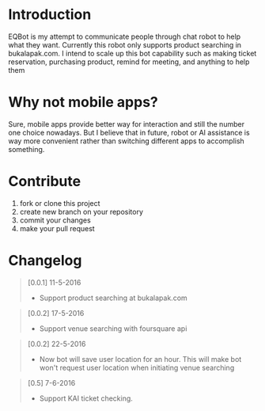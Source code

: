 # Introduction
EQBot is my attempt to communicate people through chat robot to help what they want. Currently this robot only supports product searching in bukalapak.com. I intend to scale up this bot capability such as making ticket reservation, purchasing product, remind for meeting, and anything to help them

# Why not mobile apps?
Sure, mobile apps provide better way for interaction and still the number one choice nowadays. But I believe that in future, robot or AI assistance is way more convenient rather than switching different apps to accomplish something.

# Contribute
1. fork or clone this project
2. create new branch on your repository
3. commit your changes
4. make your pull request

# Changelog
> [0.0.1] 11-5-2016
> - Support product searching at bukalapak.com

> [0.0.2] 17-5-2016
> - Support venue searching with foursquare api

> [0.0.2] 22-5-2016
> - Now bot will save user location for an hour. This will make bot won't request user location when initiating venue searching

> [0.5] 7-6-2016
> - Support KAI ticket checking.